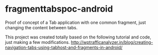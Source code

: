fragmenttabspoc-android
=======================

Proof of concept of a Tab application with one common fragment, just changing the content between tabs.

This project was created totally based on the following tutorial and code, just making a few modifications.
http://wptrafficanalyzer.in/blog/creating-navigation-tabs-using-tabhost-and-fragments-in-android/

